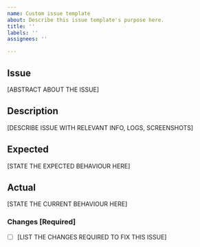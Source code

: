 ```yaml
---
name: Custom issue template
about: Describe this issue template's purpose here.
title: ''
labels: ''
assignees: ''

---
```


## Issue
[ABSTRACT ABOUT THE ISSUE]

## Description
[DESCRIBE ISSUE WITH RELEVANT INFO, LOGS, SCREENSHOTS]

## Expected
[STATE THE EXPECTED BEHAVIOUR HERE]

## Actual
[STATE THE CURRENT BEHAVIOUR HERE]

### Changes [Required]
- [ ] [LIST THE CHANGES REQUIRED TO FIX THIS ISSUE]
